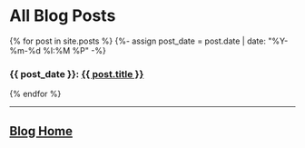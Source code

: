 # All Blog Posts

{% for post in site.posts %}
  {%- assign post_date = post.date | date: "%Y-%m-%d %I:%M %P" -%}
  <h3>{{ post_date }}: <a href="..{{ post.url }}">{{ post.title }}</a></h3>
{% endfor %}

----

## [Blog Home](./index.md)

